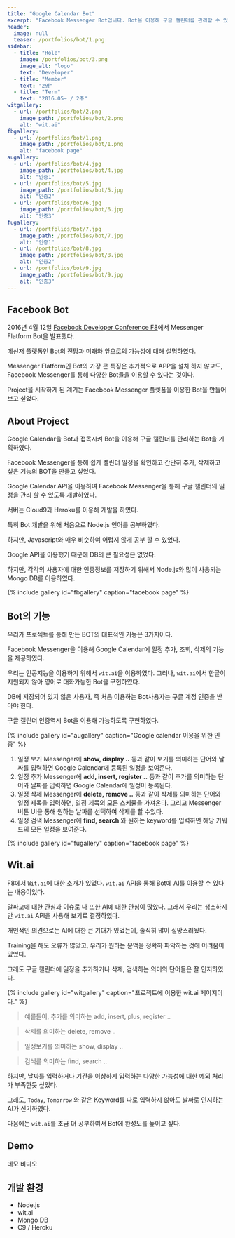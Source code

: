 ```yaml
---
title: "Google Calendar Bot"
excerpt: "Facebook Messenger Bot입니다. Bot을 이용해 구글 캘린더를 관리할 수 있습니다."
header:
  image: null
  teaser: /portfolios/bot/1.png
sidebar:
  - title: "Role"
    image: /portfolios/bot/3.png
    image_alt: "logo"
    text: "Developer"
  - title: "Member"
    text: "2명"
  - title: "Term"
    text: "2016.05~ / 2주"
witgallery:
  - url: /portfolios/bot/2.png
    image_path: /portfolios/bot/2.png
    alt: "wit.ai"
fbgallery:
  - url: /portfolios/bot/1.png
    image_path: /portfolios/bot/1.png
    alt: "facebook page"
augallery:
  - url: /portfolios/bot/4.jpg
    image_path: /portfolios/bot/4.jpg
    alt: "인증1"
  - url: /portfolios/bot/5.jpg
    image_path: /portfolios/bot/5.jpg
    alt: "인증2"
  - url: /portfolios/bot/6.jpg
    image_path: /portfolios/bot/6.jpg
    alt: "인증3"
fugallery:
  - url: /portfolios/bot/7.jpg
    image_path: /portfolios/bot/7.jpg
    alt: "인증1"
  - url: /portfolios/bot/8.jpg
    image_path: /portfolios/bot/8.jpg
    alt: "인증2"
  - url: /portfolios/bot/9.jpg
    image_path: /portfolios/bot/9.jpg
    alt: "인증3"
---
```


## Facebook Bot

2016년 4월 12일 [Facebook Developer Conference F8](https://www.fbf8.com/)에서 Messenger Flatform Bot을 발표했다.

메신저 플랫폼인 Bot의 전망과 미래와 앞으로의 가능성에 대해 설명하였다.

Messenger Flatform인 Bot의 가장 큰 특징은 추가적으로 APP을 설치 하지 않고도, Facebook Messenger를 통해 다양한 Bot들을 이용할 수 있다는 것이다.

Project을 시작하게 된 계기는 Facebook Messenger 플렛폼을 이용한 Bot을 만들어 보고 싶었다.


## About Project

Google Calendar을 Bot과 접목시켜 Bot을 이용해 구글 캘린더를 관리하는 Bot을 기획하였다.

Facebook Messenger을 통해 쉽게 캘린더 일정을 확인하고 간단히 추가, 삭제하고 싶은 기능의 BOT을 만들고 싶었다.

Google Calendar API을 이용하여 Facebook Messenger을 통해 구글 캘린더의 일정을 관리 할 수 있도록 개발하였다.

서버는 Cloud9과 Heroku를 이용해 개발을 하였다.

특히 Bot 개발을 위해 처음으로 Node.js 언어를 공부하였다.

하지만, Javascript와 매우 비슷하여 어렵지 않게 공부 할 수 있었다.

Google API을 이용했기 때문에 DB의 큰 필요성은 없었다. 

하지만, 각각의 사용자에 대한 인증정보를 저장하기 위해서 Node.js와 많이 사용되는 Mongo DB를 이용하였다.

{% include gallery id="fbgallery" caption="facebook page" %}

## Bot의 기능

우리가 프로젝트를 통해 만든 BOT의 대표적인 기능은 3가지이다.

Facebook Messenger을 이용해 Google Calendar에 일정 추가, 조회, 삭제의 기능을 제공하였다.

우리는 인공지능을 이용하기 위해서 `wit.ai`을 이용하였다. 그러나, `wit.ai`에서 한글이 지원되지 않아 영어로 대화가능한 Bot을 구현하였다.

DB에 저장되어 있지 않은 사용자, 즉 처음 이용하는 Bot사용자는 구글 계정 인증을 받아야 한다.

구글 캘린더 인증역시 Bot을 이용해 가능하도록 구현하였다.

{% include gallery id="augallery" caption="Google calendar 이용을 위한 인증" %}

1. 일정 보기
 Messenger에 **show, display ..** 등과 같이 보기를 의미하는 단어와 날짜를 입력하면 Google Calendar에 등록된 일정을 보여준다.
2. 일정 추가
 Messenger에 **add, insert, register ..** 등과 같이 추가를 의미하는 단어와 날짜를 입력하면 Google Calendar에 일정이 등록된다.
3. 일정 삭제
 Messenger에 **delete, remove ..** 등과 같이 삭제를 의미하는 단어와 일정 제목을 입력하면, 일정 제목의 모든 스케쥴을 가져온다.
 그리고 Messenger 버튼 UI을 통해 원하는 날짜를 선택하여 삭제를 할 수있다.
4. 일정 검색
 Messenger에 **find, search** 와 원하는 keyword를 입력하면 해당 키워드의 모든 일정을 보여준다.


{% include gallery id="fugallery" caption="facebook page" %}

## Wit.ai


F8에서 `Wit.ai`에 대한 소개가 있었다. `wit.ai` API을 통해 Bot에 AI를 이용할 수 있다는 내용이었다.

알파고에 대한 관심과 이슈로 나 또한 AI에 대한 관심이 많았다. 그래서 우리는 생소하지만 `wit.ai` API을 사용해 보기로 결정하였다.

개인적인 의견으로는 AI에 대한 큰 기대가 있었는데, 솔직히 많이 실망스러웠다.

Training을 해도 오류가 많았고, 우리가 원하는 문맥을 정확하 파악하는 것에 어려움이 있었다.

그래도 구글 캘린더에 일정을 추가하거나 삭제, 검색하는 의미의 단어들은 잘 인지하였다.

{% include gallery id="witgallery" caption="프로젝트에 이용한 wit.ai 페이지이다." %}
> 예를들어, 추가를 의미하는 add, insert, plus, register .. 

> 삭제를 의미하는 delete, remove ..

> 일정보기를 의미하는 show, display ..

> 검색를 의미하는 find, search ..

하지만, 날짜를 입력하거나 기간을 이상하게 입력하는 다양한 가능성에 대한 예외 처리가 부족한듯 싶었다.

그래도, `Today`, `Tomorrow` 와 같은 Keyword를 따로 입력하지 않아도 날짜로 인지하는 AI가 신기하였다.

다음에는 `wit.ai`를 조금 더 공부하여서 Bot에 완성도를 높이고 싶다.

## Demo
데모 비디오

## 개발 환경
- Node.js
- wit.ai
- Mongo DB
- C9 / Heroku


